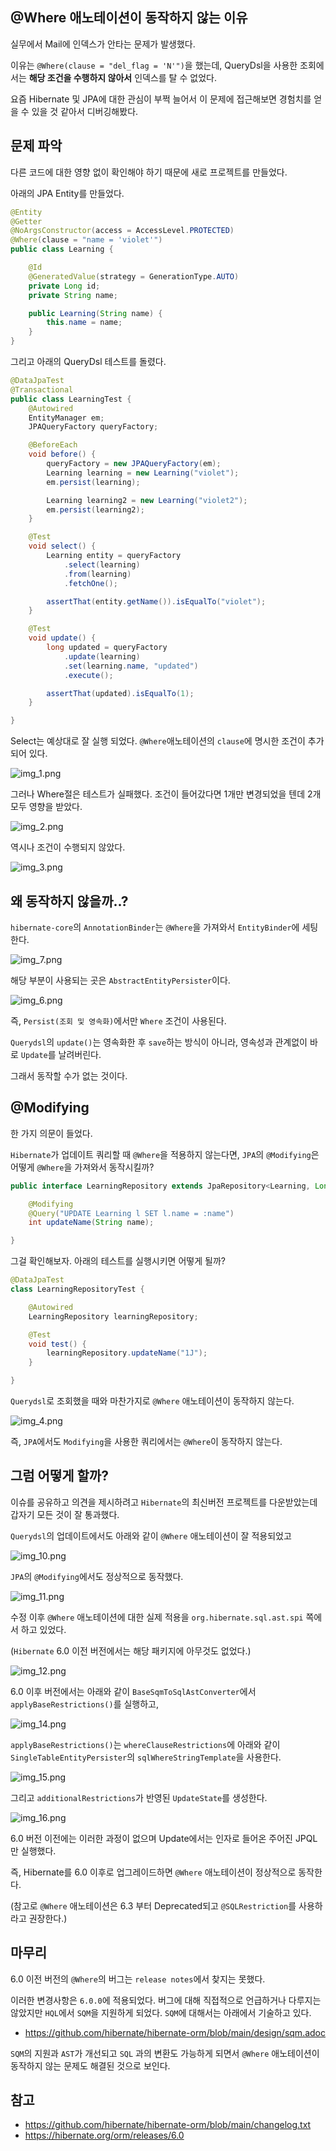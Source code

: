 ## @Where 애노테이션이 동작하지 않는 이유

실무에서 Mail에 인덱스가 안타는 문제가 발생했다.

이유는 `@Where(clause = "del_flag = 'N'")`을 했는데, QueryDsl을 사용한 조회에서는 **해당 조건을 수행하지 않아서** 인덱스를 탈 수 없었다.

요즘 Hibernate 및 JPA에 대한 관심이 부쩍 늘어서 이 문제에 접근해보면 경험치를 얻을 수 있을 것 같아서 디버깅해봤다.

## 문제 파악

다른 코드에 대한 영향 없이 확인해야 하기 때문에 새로 프로젝트를 만들었다. 

아래의 JPA Entity를 만들었다.

```java
@Entity
@Getter
@NoArgsConstructor(access = AccessLevel.PROTECTED)
@Where(clause = "name = 'violet'")
public class Learning {

    @Id
    @GeneratedValue(strategy = GenerationType.AUTO)
    private Long id;
    private String name;

    public Learning(String name) {
        this.name = name;
    }
}
```

그리고 아래의 QueryDsl 테스트를 돌렸다.

```java
@DataJpaTest
@Transactional
public class LearningTest {
    @Autowired
    EntityManager em;
    JPAQueryFactory queryFactory;

    @BeforeEach
    void before() {
        queryFactory = new JPAQueryFactory(em);
        Learning learning = new Learning("violet");
        em.persist(learning);

        Learning learning2 = new Learning("violet2");
        em.persist(learning2);
    }

    @Test
    void select() {
        Learning entity = queryFactory
            .select(learning)
            .from(learning)
            .fetchOne();

        assertThat(entity.getName()).isEqualTo("violet");
    }

    @Test
    void update() {
        long updated = queryFactory
            .update(learning)
            .set(learning.name, "updated")
            .execute();

        assertThat(updated).isEqualTo(1);
    }

}

```

Select는 예상대로 잘 실행 되었다. `@Where`애노테이션의 `clause`에 명시한 조건이 추가되어 있다.

![img_1.png](images/img_1.png)

그러나 Where절은 테스트가 실패했다. 조건이 들어갔다면 1개만 변경되었을 텐데 2개 모두 영향을 받았다. 

![img_2.png](images/img_2.png)

역시나 조건이 수행되지 않았다.

![img_3.png](images/img_3.png)

## 왜 동작하지 않을까..?

`hibernate-core`의 `AnnotationBinder`는 `@Where`을 가져와서 `EntityBinder`에 세팅한다. 

![img_7.png](images/img_7.png)

해당 부분이 사용되는 곳은 `AbstractEntityPersister`이다. 

![img_6.png](images/img_6.png)

즉, `Persist(조회 및 영속화)`에서만 `Where` 조건이 사용된다.

`Querydsl`의 `update()`는 영속화한 후 `save`하는 방식이 아니라, 영속성과 관계없이 바로 `Update`를 날려버린다.

그래서 동작할 수가 없는 것이다.

## @Modifying

한 가지 의문이 들었다.

`Hibernate`가 업데이트 쿼리할 때 `@Where`을 적용하지 않는다면, `JPA`의 `@Modifying`은 어떻게 `@Where`을 가져와서 동작시킬까?

```java
public interface LearningRepository extends JpaRepository<Learning, Long> {

    @Modifying
    @Query("UPDATE Learning l SET l.name = :name")
    int updateName(String name);

}
```

그걸 확인해보자. 아래의 테스트를 실행시키면 어떻게 될까?

```java
@DataJpaTest
class LearningRepositoryTest {

    @Autowired
    LearningRepository learningRepository;

    @Test
    void test() {
        learningRepository.updateName("1J");
    }

}
```

`Querydsl`로 조회했을 때와 마찬가지로 `@Where` 애노테이션이 동작하지 않는다.

![img_4.png](images/img_4.png)

즉, `JPA`에서도 `Modifying`을 사용한 쿼리에서는 `@Where`이 동작하지 않는다. 

## 그럼 어떻게 할까?

이슈를 공유하고 의견을 제시하려고 `Hibernate`의 최신버전 프로젝트를 다운받았는데 갑자기 모든 것이 잘 통과했다.

`Querydsl`의 업데이트에서도 아래와 같이 `@Where` 애노테이션이 잘 적용되었고

![img_10.png](images/img_10.png)

`JPA`의 `@Modifying`에서도 정상적으로 동작했다.

![img_11.png](images/img_11.png)

수정 이후 `@Where` 애노테이션에 대한 실제 적용을 `org.hibernate.sql.ast.spi` 쪽에서 하고 있었다.

(`Hibernate` 6.0 이전 버전에서는 해당 패키지에 아무것도 없었다.)

![img_12.png](images/img_12.png)

6.0 이후 버전에서는 아래와 같이 `BaseSqmToSqlAstConverter`에서 `applyBaseRestrictions()`를 실행하고,

![img_14.png](images/img_14.png)

`applyBaseRestrictions()`는 `whereClauseRestrictions`에 아래와 같이 `SingleTableEntityPersister`의 `sqlWhereStringTemplate`을 사용한다.

![img_15.png](images/img_15.png)

그리고 `additionalRestrictions`가 반영된 `UpdateState`를 생성한다. 

![img_16.png](images/img_16.png)

6.0 버전 이전에는 이러한 과정이 없으며 Update에서는 인자로 들어온 주어진 JPQL만 실행했다.

즉, Hibernate를 6.0 이후로 업그레이드하면 `@Where` 애노테이션이 정상적으로 동작한다.

(참고로 `@Where` 애노테이션은 6.3 부터 Deprecated되고 `@SQLRestriction`를 사용하라고 권장한다.)

## 마무리

6.0 이전 버전의 `@Where`의 버그는 `release notes`에서 찾지는 못했다. 

이러한 변경사항은 `6.0.0`에 적용되었다. 버그에 대해 직접적으로 언급하거나 다루지는 않았지만 `HQL`에서 `SQM`을 지원하게 되었다. `SQM`에 대해서는 아래에서 기술하고 있다.
- https://github.com/hibernate/hibernate-orm/blob/main/design/sqm.adoc

`SQM`의 지원과 `AST`가 개선되고 `SQL` 과의 변환도 가능하게 되면서 `@Where` 애노테이션이 동작하지 않는 문제도 해결된 것으로 보인다.

## 참고
- https://github.com/hibernate/hibernate-orm/blob/main/changelog.txt
- https://hibernate.org/orm/releases/6.0




